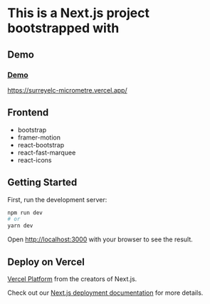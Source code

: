 # This is a Next.js project bootstrapped with 

## Demo
### [Demo](https://surreyelc-micrometre.vercel.app/) 

https://surreyelc-micrometre.vercel.app/

## Frontend
-   bootstrap
-   framer-motion
-   react-bootstrap
-   react-fast-marquee
-   react-icons


## Getting Started

First, run the development server:

```bash
npm run dev
# or
yarn dev
```

Open [http://localhost:3000](http://localhost:3000) with your browser to see the result.


## Deploy on Vercel

[Vercel Platform](https://vercel.com/new?utm_medium=default-template&filter=next.js&utm_source=create-next-app&utm_campaign=create-next-app-readme) from the creators of Next.js.

Check out our [Next.js deployment documentation](https://nextjs.org/docs/deployment) for more details.
